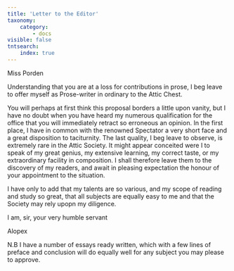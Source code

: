 ```yaml
---
title: 'Letter to the Editor'
taxonomy:
    category:
        - docs
visible: false
tntsearch:
    index: true
---
```


<div class="author">Miss Porden</div>

Understanding that you are at a loss for contributions in prose, I beg leave to offer myself as Prose-writer in ordinary to the Attic Chest.

You will perhaps at first think this proposal borders a little upon vanity, but I have no doubt when you have heard my numerous qualification for the office that you will immediately retract so erroneous an opinion. In the first place, I have in common with the renowned Spectator a very short face and a great disposition to taciturnity. The last quality, I beg leave to observe, is extremely rare in the Attic Society. It might appear conceited were I to speak of my great genius, my extensive learning, my correct taste, or my extraordinary facility in composition. I shall therefore leave them to the discovery of my readers, and await in pleasing expectation the honour of your appointment to the situation.

I have only to add that my talents are so various, and my scope of reading and study so great, that all subjects are equally easy to me and that the Society may rely upopn my diligence.

I am, sir,
your very humble servant

Alopex

N.B I have a number of essays ready written, which with a few lines of preface and conclusion will do equally well for any subject you may please to approve.